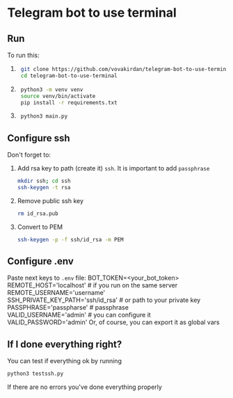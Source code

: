 # Telegram bot to use terminal

## Run
To run this:
1) ```bash
    git clone https://github.com/vovakirdan/telegram-bot-to-use-terminal.git
    cd telegram-bot-to-use-terminal
    ```
2) ```bash
    python3 -m venv venv
    source venv/bin/activate
    pip install -r requirements.txt
    ```
3) ```bash
    python3 main.py
    ```
## Configure ssh
Don't forget to:
1) Add rsa key to path (create it) `ssh`. It is important to add `passphrase`
    ```bash
    mkdir ssh; cd ssh
    ssh-keygen -t rsa
    ```
2) Remove public ssh key
    ```bash
    rm id_rsa.pub
    ```
3) Convert to PEM
    ```bash
    ssh-keygen -p -f ssh/id_rsa -m PEM
    ```
## Configure .env
Paste next keys to `.env` file:
BOT_TOKEN=<your_bot_token>  
REMOTE_HOST='localhost'  # if you run on the same server  
REMOTE_USERNAME='username'  
SSH_PRIVATE_KEY_PATH='ssh/id_rsa'  # or path to your private key  
PASSPHRASE='passpharse'  # passphrase  
VALID_USERNAME='admin'  # you can configure it  
VALID_PASSWORD='admin'
Or, of course, you can export it as global vars

## If I done everything right?
You can test if everything ok by running 
```bash
python3 testssh.py
```
If there are no errors you've done everything properly